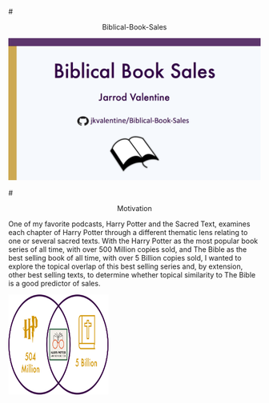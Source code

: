 #<center>Biblical-Book-Sales</center>

![Title Slide](https://github.com/jkvalentine/Biblical-Book-Sales/blob/master/images/title_side.png)

#<center>Motivation</center>
<p>One of my favorite podcasts, Harry Potter and the Sacred Text, examines each chapter of Harry Potter through a different thematic lens relating to one or several sacred texts. With the Harry Potter as the most popular book series of all time, with over 500 Million copies sold, and The Bible as the best selling book of all time, with over 5 Billion copies sold, I wanted to explore the topical overlap of this best selling series and, by extension, other best selling texts, to determine whether topical similarity to The Bible is a good predictor of sales.</p>

<img src="https://github.com/jkvalentine/Biblical-Book-Sales/blob/master/images/hp_bible.png" width="200" height="200" />

